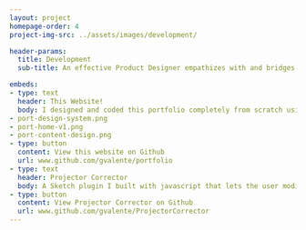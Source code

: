 ```yaml
---
layout: project
homepage-order: 4
project-img-src: ../assets/images/development/

header-params:
  title: Development
  sub-title: An effective Product Designer empathizes with and bridges the gap between functional groups during the product development cycle. Understanding how software is effectively built shapes how a designer should design. These development projects were personal explorations to gain a better technical understanding of product development. They enable a proficiency to collaborate and implement designs while protecting the core values of the design.

embeds:
- type: text
  header: This Website!
  body: I designed and coded this portfolio completely from scratch using an empty Jekyll template. A font scale of 1.33 and strong three color palette was created and I was off to development. The portfolio went through a few versions before being releasing as half way through I completely changed the structure of the portfolio from a verbose case-study approach to more of a gallery of my work. This site was first released in January 2018.
- port-design-system.png
- port-home-v1.png
- port-content-design.png
- type: button
  content: View this website on Github
  url: www.github.com/gvalente/portfolio
- type: text
  header: Projector Corrector
  body: A Sketch plugin I built with javascript that lets the user modify the contrast and darken their sketch designs on the fly for better readability on washed out projectors.
- type: button
  content: View Projector Corrector on Github
  url: www.github.com/gvalente/ProjectorCorrector
---
```

